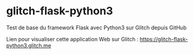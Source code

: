 # glitch-flask-python3
Test de base du framework Flask avec Python3 sur Glitch depuis GitHub

Lien pour visualiser cette application Web sur Glitch : https://glitch-flask-python3.glitch.me
